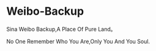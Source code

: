# Weibo-Backup
Sina Weibo Backup,A Place Of Pure Land。

No One Remember Who You Are,Only You And You Soul.